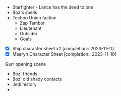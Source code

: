 - Starfighter - Lance has the deed to one
- Boz's spells
- Techno Union faction
	- Zap Tambor
	- Lieutenant
	- Outsider
	- Goals
- [x] Ship character sheet x2  [completion:: 2023-11-11]
- [x] Maeryn Character Sheet  [completion:: 2023-11-10]

Gurr opening scene
- Boz' friends
- Boz' old shady contacts
- Jedi history
- 